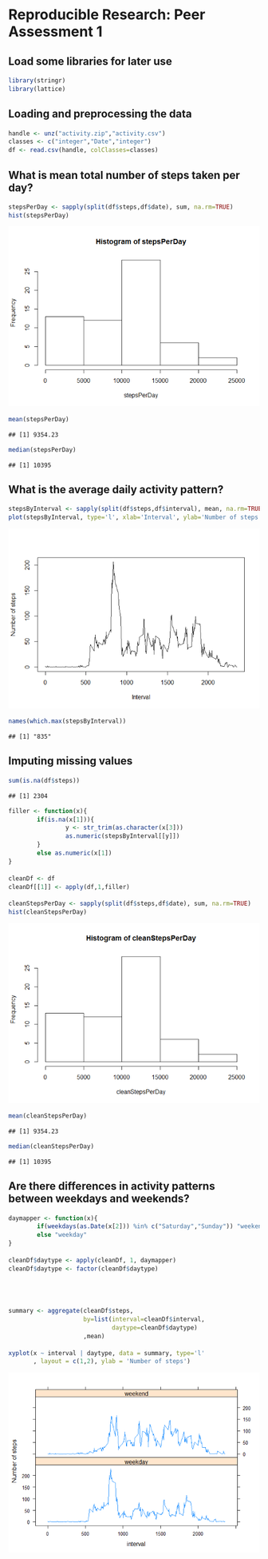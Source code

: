 # Reproducible Research: Peer Assessment 1
## Load some libraries for later use

```r
library(stringr)
library(lattice)
```


## Loading and preprocessing the data

```r
handle <- unz("activity.zip","activity.csv")
classes <- c("integer","Date","integer")
df <- read.csv(handle, colClasses=classes)
```


## What is mean total number of steps taken per day?

```r
stepsPerDay <- sapply(split(df$steps,df$date), sum, na.rm=TRUE)
hist(stepsPerDay)
```

![](./PA1_template_files/figure-html/unnamed-chunk-3-1.png) 

```r
mean(stepsPerDay)
```

```
## [1] 9354.23
```

```r
median(stepsPerDay)
```

```
## [1] 10395
```


## What is the average daily activity pattern?

```r
stepsByInterval <- sapply(split(df$steps,df$interval), mean, na.rm=TRUE)
plot(stepsByInterval, type='l', xlab='Interval', ylab='Number of steps')
```

![](./PA1_template_files/figure-html/unnamed-chunk-4-1.png) 

```r
names(which.max(stepsByInterval))
```

```
## [1] "835"
```
## Imputing missing values


```r
sum(is.na(df$steps))
```

```
## [1] 2304
```

```r
filler <- function(x){
        if(is.na(x[1])){
                y <- str_trim(as.character(x[3]))
                as.numeric(stepsByInterval[[y]])
        }
        else as.numeric(x[1])
}

cleanDf <- df
cleanDf[[1]] <- apply(df,1,filler)

cleanStepsPerDay <- sapply(split(df$steps,df$date), sum, na.rm=TRUE)
hist(cleanStepsPerDay)
```

![](./PA1_template_files/figure-html/unnamed-chunk-5-1.png) 

```r
mean(cleanStepsPerDay)
```

```
## [1] 9354.23
```

```r
median(cleanStepsPerDay)
```

```
## [1] 10395
```

## Are there differences in activity patterns between weekdays and weekends?


```r
daymapper <- function(x){
        if(weekdays(as.Date(x[2])) %in% c("Saturday","Sunday")) "weekend"
        else "weekday"
}

cleanDf$daytype <- apply(cleanDf, 1, daymapper)
cleanDf$daytype <- factor(cleanDf$daytype)




summary <- aggregate(cleanDf$steps,
                     by=list(interval=cleanDf$interval,
                             daytype=cleanDf$daytype)
                     ,mean)

xyplot(x ~ interval | daytype, data = summary, type='l'
       , layout = c(1,2), ylab = 'Number of steps')
```

![](./PA1_template_files/figure-html/unnamed-chunk-6-1.png) 
